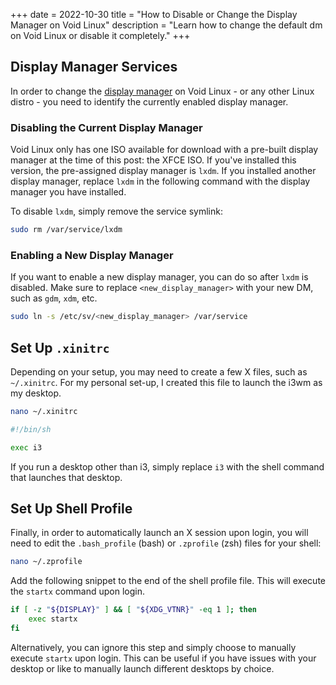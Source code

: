 +++
date = 2022-10-30
title = "How to Disable or Change the Display Manager on Void Linux"
description = "Learn how to change the default dm on Void Linux or disable it completely."
+++

## Display Manager Services

In order to change the [display 
manager](https://en.wikipedia.org/wiki/Display_manager) on Void Linux - or any 
other Linux distro - you need to identify the currently enabled display manager.

### Disabling the Current Display Manager

Void Linux only has one ISO available for download with a pre-built display 
manager at the time of this post: the XFCE ISO. If you've installed this 
version, the pre-assigned display manager is `lxdm`. If you installed another 
display manager, replace `lxdm` in the following command with the display 
manager you have installed.

To disable `lxdm`, simply remove the service symlink:

```sh
sudo rm /var/service/lxdm
```

### Enabling a New Display Manager

If you want to enable a new display manager, you can do so after `lxdm` is 
disabled. Make sure to replace `<new_display_manager>` with your new DM, such as 
`gdm`, `xdm`, etc.


```sh
sudo ln -s /etc/sv/<new_display_manager> /var/service
```

## Set Up  `.xinitrc`

Depending on your setup, you may need to create a few X files, such as 
`~/.xinitrc`. For my personal set-up, I created this file to launch the i3wm as 
my desktop.

```sh
nano ~/.xinitrc
```

```sh
#!/bin/sh

exec i3
```

If you run a desktop other than i3, simply replace `i3` with the shell command 
that launches that desktop.

## Set Up Shell Profile

Finally, in order to automatically launch an X session upon login, you will need 
to edit the `.bash_profile` (bash) or `.zprofile` (zsh) files for your 
shell:

```sh
nano ~/.zprofile
```

Add the following snippet to the end of the shell profile file. This will 
execute the `startx` command upon login.

```sh
if [ -z "${DISPLAY}" ] && [ "${XDG_VTNR}" -eq 1 ]; then
	exec startx
fi
```

Alternatively, you can ignore this step and simply choose to manually execute 
`startx` upon login. This can be useful if you have issues with your desktop or 
like to manually launch different desktops by choice.
